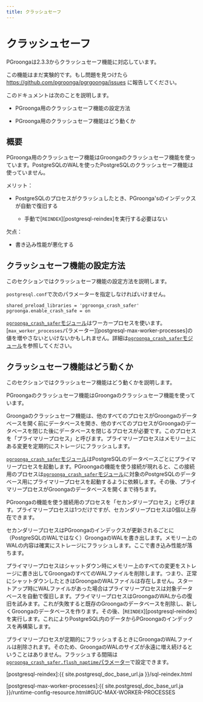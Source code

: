 ```yaml
---
title: クラッシュセーフ
---
```


# クラッシュセーフ

PGroongaは2.3.3からクラッシュセーフ機能に対応しています。

この機能はまだ実験的です。もし問題を見つけたら https://github.com/pgroonga/pgrgoonga/issues に報告してください。

このドキュメントは次のことを説明します。

  * PGroonga用のクラッシュセーフ機能の設定方法

  * PGroonga用のクラッシュセーフ機能はどう動くか

## 概要

PGroonga用のクラッシュセーフ機能はGroongaのクラッシュセーフ機能を使っています。PostgreSQLのWALを使ったPostgreSQLのクラッシュセーフ機能は使っていません。

メリット：

  * PostgreSQLのプロセスがクラッシュしたとき、PGroonga'sのインデックスが自動で復旧する

    * 手動で[`REINDEX`][postgresql-reindex]を実行する必要はない

欠点：

  * 書き込み性能が悪化する

## クラッシュセーフ機能の設定方法

このセクションではクラッシュセーフ機能の設定方法を説明します。

`postgresql.conf`で次のパラメーターを指定しなければいけません。

```text
shared_preload_libraries = 'pgroonga_crash_safer'
pgroonga.enable_crash_safe = on
```

[`pgroonga_crash_safer`モジュール][pgroonga-crash-safer]はワーカープロセスを使います。[`max_worker_processes`パラメーター][postgresql-max-worker-processes]の値を増やさないといけないかもしれません。詳細は[`pgroonga_crash_safer`モジュール][pgroonga-crash-safer]を参照してください。

## クラッシュセーフ機能はどう動くか

このセクションではクラッシュセーフ機能はどう動くかを説明します。

PGroongaのクラッシュセーフ機能はGroongaのクラッシュセーフ機能を使っています。

Groongaのクラッシュセーフ機能は、他のすべてのプロセスがGroongaのデータベースを開く前にデータベースを開き、他のすべてのプロセスがGroongaのデータベースを閉じた後にデータベースを閉じるプロセスが必要です。このプロセスを「プライマリープロセス」と呼びます。プライマリープロセスはメモリー上にある変更を定期的にストレージにフラッシュします。

[`pgroonga_crash_safer`モジュール][pgroonga-crash-safer]はPostgreSQLのデータベースごとにプライマリープロセスを起動します。PGroongaの機能を使う接続が現れると、この接続用のプロセスは[`pgroonga_crash_safer`モジュール][pgroonga-crash-safer]に対象のPostgreSQLのデータベース用にプライマリープロセスを起動するように依頼します。その後、プライマリープロセスがGroongaのデータベースを開くまで待ちます。

PGroongaの機能を使う接続用のプロセスを「セカンダリープロセス」と呼びます。プライマリープロセスは1つだけですが、セカンダリープロセスは0個以上存在できます。

セカンダリープロセスはPGroongaのインデックスが更新されるごとに（PostgreSQLのWALではなく）GroongaのWALを書き出します。メモリー上のWALの内容は確実にストレージにフラッシュします。ここで書き込み性能が落ちます。

プライマリープロセスはシャットダウン時にメモリー上のすべての変更をストレージに書き出してGroongaのすべてのWALファイルを削除します。つまり、正常にシャットダウンしたときはGroongaのWALファイルは存在しません。スタートアップ時にWALファイルがあった場合はプライマリープロセスは対象データベースを自動で復旧します。プライマリープロセスはGroongaのWALからの復旧を試みます。これが失敗すると既存のGroongaのデータベースを削除し、新しくGroongaのデータベースを作ります。その後、[`REINDEX`][postgresql-reindex]を実行します。これによりPostgreSQL内のデータからPGroongaのインデックスを再構築します。

プライマリープロセスが定期的にフラッシュするときにGroongaのWALファイルは削除されます。そのため、GroongaのWALのサイズが永遠に増え続けるということはありません。フラッシュする間隔は[`pgroonga_crash_safer.flush_naptime`パラメーター][pgroonga-crash-safer-flush-naptime]で設定できます。


[postgresql-reindex]:{{ site.postgresql_doc_base_url.ja }}/sql-reindex.html

[pgroonga-crash-safer]:modules/pgroonga-crash-safer.html

[postgresql-max-worker-processes]:{{ site.postgresql_doc_base_url.ja }}/runtime-config-resource.html#GUC-MAX-WORKER-PROCESSES

[pgroonga-crash-safer-flush-naptime]:parameters/pgroonga-crash-safer-flush-naptime.html
